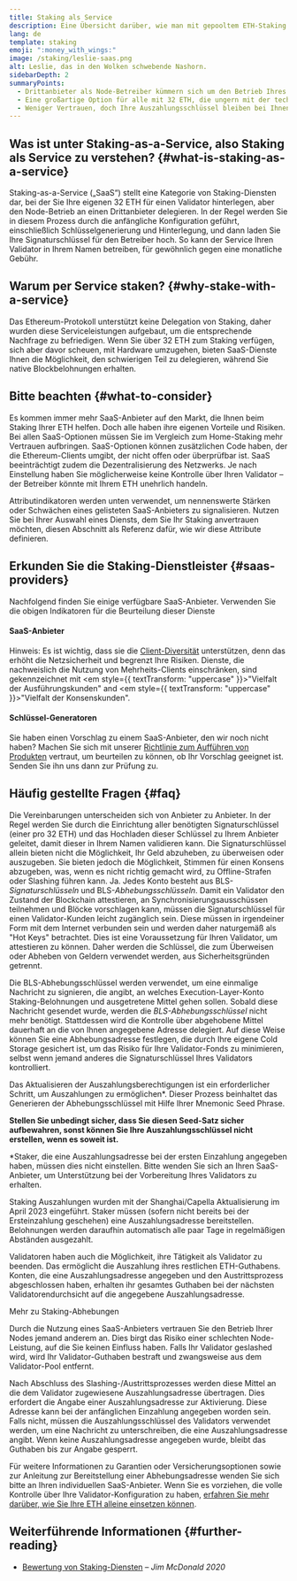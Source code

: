 ```yaml
---
title: Staking als Service
description: Eine Übersicht darüber, wie man mit gepooltem ETH-Staking beginnen kann
lang: de
template: staking
emoji: ":money_with_wings:"
image: /staking/leslie-saas.png
alt: Leslie, das in den Wolken schwebende Nashorn.
sidebarDepth: 2
summaryPoints:
  - Drittanbieter als Node-Betreiber kümmern sich um den Betrieb Ihres Validator-Client
  - Eine großartige Option für alle mit 32 ETH, die ungern mit der technischen Komplexität von Nodes umgehen
  - Weniger Vertrauen, doch Ihre Auszahlungsschlüssel bleiben bei Ihnen
---
```


## Was ist unter Staking-as-a-Service, also Staking als Service zu verstehen? {#what-is-staking-as-a-service}

Staking-as-a-Service („SaaS“) stellt eine Kategorie von Staking-Diensten dar, bei der Sie Ihre eigenen 32 ETH für einen Validator hinterlegen, aber den Node-Betrieb an einen Drittanbieter delegieren. In der Regel werden Sie in diesem Prozess durch die anfängliche Konfiguration geführt, einschließlich Schlüsselgenerierung und Hinterlegung, und dann laden Sie Ihre Signaturschlüssel für den Betreiber hoch. So kann der Service Ihren Validator in Ihrem Namen betreiben, für gewöhnlich gegen eine monatliche Gebühr.

## Warum per Service staken? {#why-stake-with-a-service}

Das Ethereum-Protokoll unterstützt keine Delegation von Staking, daher wurden diese Serviceleistungen aufgebaut, um die entsprechende Nachfrage zu befriedigen. Wenn Sie über 32 ETH zum Staking verfügen, sich aber davor scheuen, mit Hardware umzugehen, bieten SaaS-Dienste Ihnen die Möglichkeit, den schwierigen Teil zu delegieren, während Sie native Blockbelohnungen erhalten.

<CardGrid>
  <Card title="Ihr eigener Validator" emoji=":desktop_computer:" description="Deposit your own 32 ETH to activate your own set of signing keys that will participate in Ethereum consensus. Monitor your progress with dashboards to watch those ETH rewards accumulate." />    
  <Card title="Einfach starten" emoji="🏁" description="Forget about hardware specs, setup, node maintenance and upgrades. SaaS providers let you outsource the hard part by uploading your own signing credentials, allowing them to run a validator on your behalf, for a small cost." />
  <Card title="Schränken Sie Ihr Risiko ein" emoji=":shield:" description="In many cases users do not have to give up access to the keys that enable withdrawing or transferring staked funds. These are different from the signing keys, and can be stored separately to limit (but not eliminate) your risk as a staker." />
</CardGrid>

<StakingComparison page="saas" />

## Bitte beachten {#what-to-consider}

Es kommen immer mehr SaaS-Anbieter auf den Markt, die Ihnen beim Staking Ihrer ETH helfen. Doch alle haben ihre eigenen Vorteile und Risiken. Bei allen SaaS-Optionen müssen Sie im Vergleich zum Home-Staking mehr Vertrauen aufbringen. SaaS-Optionen können zusätzlichen Code haben, der die Ethereum-Clients umgibt, der nicht offen oder überprüfbar ist. SaaS beeinträchtigt zudem die Dezentralisierung des Netzwerks. Je nach Einstellung haben Sie möglicherweise keine Kontrolle über Ihren Validator – der Betreiber könnte mit Ihrem ETH unehrlich handeln.

Attributindikatoren werden unten verwendet, um nennenswerte Stärken oder Schwächen eines gelisteten SaaS-Anbieters zu signalisieren. Nutzen Sie bei Ihrer Auswahl eines Diensts, dem Sie Ihr Staking anvertrauen möchten, diesen Abschnitt als Referenz dafür, wie wir diese Attribute definieren.

<StakingConsiderations page="saas" />

## Erkunden Sie die Staking-Dienstleister {#saas-providers}

Nachfolgend finden Sie einige verfügbare SaaS-Anbieter. Verwenden Sie die obigen Indikatoren für die Beurteilung dieser Dienste

<ProductDisclaimer />

#### SaaS-Anbieter

<StakingProductsCardGrid category="saas" />

Hinweis: Es ist wichtig, dass sie die [Client-Diversität](/developers/docs/nodes-and-clients/client-diversity/) unterstützen, denn das erhöht die Netzsicherheit und begrenzt Ihre Risiken. Dienste, die nachweislich die Nutzung von Mehrheits-Clients einschränken, sind gekennzeichnet mit <em style={{ textTransform: "uppercase" }}>"Vielfalt der Ausführungskunden"</em> and <em style={{ textTransform: "uppercase" }}>"Vielfalt der Konsenskunden"</em>.

#### Schlüssel-Generatoren

<StakingProductsCardGrid category="keyGen" />

Sie haben einen Vorschlag zu einem SaaS-Anbieter, den wir noch nicht haben? Machen Sie sich mit unserer [Richtlinie zum Aufführen von Produkten](/contributing/adding-staking-products/) vertraut, um beurteilen zu können, ob Ihr Vorschlag geeignet ist. Senden Sie ihn uns dann zur Prüfung zu.

## Häufig gestellte Fragen {#faq}

<ExpandableCard title="Wer hält meine Schlüssel?" eventCategory="SaasStaking" eventName="clicked who holds my keys">
Die Vereinbarungen unterscheiden sich von Anbieter zu Anbieter. In der Regel werden Sie durch die Einrichtung aller benötigten Signaturschlüssel (einer pro 32 ETH) und das Hochladen dieser Schlüssel zu Ihrem Anbieter geleitet, damit dieser in Ihrem Namen validieren kann. Die Signaturschlüssel allein bieten nicht die Möglichkeit, Ihr Geld abzuheben, zu überweisen oder auszugeben. Sie bieten jedoch die Möglichkeit, Stimmen für einen Konsens abzugeben, was, wenn es nicht richtig gemacht wird, zu Offline-Strafen oder Slashing führen kann.
</ExpandableCard>

<ExpandableCard title="Also gibt es zwei Gruppen von Schlüsseln?" eventCategory="SaasStaking" eventName="clicked so there are two sets of keys">
Ja. Jedes Konto besteht aus BLS-<em>Signaturschlüsseln</em> und BLS-<em>Abhebungsschlüsseln</em>. Damit ein Validator den Zustand der Blockchain attestieren, an Synchronisierungsausschüssen teilnehmen und Blöcke vorschlagen kann, müssen die Signaturschlüssel für einen Validator-Kunden leicht zugänglich sein. Diese müssen in irgendeiner Form mit dem Internet verbunden sein und werden daher naturgemäß als "Hot Keys" betrachtet. Dies ist eine Voraussetzung für Ihren Validator, um attestieren zu können. Daher werden die Schlüssel, die zum Überweisen oder Abheben von Geldern verwendet werden, aus Sicherheitsgründen getrennt.

Die BLS-Abhebungsschlüssel werden verwendet, um eine einmalige Nachricht zu signieren, die angibt, an welches Execution-Layer-Konto Staking-Belohnungen und ausgetretene Mittel gehen sollen. Sobald diese Nachricht gesendet wurde, werden die <em>BLS-Abhebungsschlüssel</em> nicht mehr benötigt. Stattdessen wird die Kontrolle über abgehobene Mittel dauerhaft an die von Ihnen angegebene Adresse delegiert. Auf diese Weise können Sie eine Abhebungsadresse festlegen, die durch Ihre eigene Cold Storage gesichert ist, um das Risiko für Ihre Validator-Fonds zu minimieren, selbst wenn jemand anderes die Signaturschlüssel Ihres Validators kontrolliert.

Das Aktualisieren der Auszahlungsberechtigungen ist ein erforderlicher Schritt, um Auszahlungen zu ermöglichen\*. Dieser Prozess beinhaltet das Generieren der Abhebungsschlüssel mit Hilfe Ihrer Mnemonic Seed Phrase.

<strong>Stellen Sie unbedingt sicher, dass Sie diesen Seed-Satz sicher aufbewahren, sonst können Sie Ihre Auszahlungsschlüssel nicht erstellen, wenn es soweit ist.</strong>

\*Staker, die eine Auszahlungsadresse bei der ersten Einzahlung angegeben haben, müssen dies nicht einstellen. Bitte wenden Sie sich an Ihren SaaS-Anbieter, um Unterstützung bei der Vorbereitung Ihres Validators zu erhalten.
</ExpandableCard>

<ExpandableCard title="Wann kann ich ETH abheben?" eventCategory="SaasStaking" eventName="clicked when can I withdraw">
Staking Auszahlungen wurden mit der Shanghai/Capella Aktualisierung im April 2023 eingeführt. Staker müssen (sofern nicht bereits bei der Ersteinzahlung geschehen) eine Auszahlungsadresse bereitstellen. Belohnungen werden daraufhin automatisch alle paar Tage in regelmäßigen Abständen ausgezahlt.

Validatoren haben auch die Möglichkeit, ihre Tätigkeit als Validator zu beenden. Das ermöglicht die Auszahlung ihres restlichen ETH-Guthabens. Konten, die eine Auszahlungsadresse angegeben und den Austrittsprozess abgeschlossen haben, erhalten ihr gesamtes Guthaben bei der nächsten Validatorendurchsicht auf die angegebene Auszahlungsadresse.

<ButtonLink to="/staking/withdrawals/">Mehr zu Staking-Abhebungen</ButtonLink>
</ExpandableCard>

<ExpandableCard title="Was passiert, wenn ich geslashed werde?" eventCategory="SaasStaking" eventName="clicked what happens if I get slashed">
Durch die Nutzung eines SaaS-Anbieters vertrauen Sie den Betrieb Ihrer Nodes jemand anderem an. Dies birgt das Risiko einer schlechten Node-Leistung, auf die Sie keinen Einfluss haben. Falls Ihr Validator geslashed wird, wird Ihr Validator-Guthaben bestraft und zwangsweise aus dem Validator-Pool entfernt.

Nach Abschluss des Slashing-/Austrittsprozesses werden diese Mittel an die dem Validator zugewiesene Auszahlungsadresse übertragen. Dies erfordert die Angabe einer Auszahlungsadresse zur Aktivierung. Diese Adresse kann bei der anfänglichen Einzahlung angegeben worden sein. Falls nicht, müssen die Auszahlungsschlüssel des Validators verwendet werden, um eine Nachricht zu unterschreiben, die eine Auszahlungsadresse angibt. Wenn keine Auszahlungsadresse angegeben wurde, bleibt das Guthaben bis zur Angabe gesperrt.

Für weitere Informationen zu Garantien oder Versicherungsoptionen sowie zur Anleitung zur Bereitstellung einer Abhebungsadresse wenden Sie sich bitte an Ihren individuellen SaaS-Anbieter. Wenn Sie es vorziehen, die volle Kontrolle über Ihre Validator-Konfiguration zu haben, <a href="/staking/solo/">erfahren Sie mehr darüber, wie Sie Ihre ETH alleine einsetzen können</a>.
</ExpandableCard>

## Weiterführende Informationen {#further-reading}

- [Bewertung von Staking-Diensten](https://www.attestant.io/posts/evaluating-staking-services/) – _Jim McDonald 2020_
